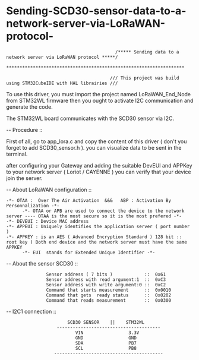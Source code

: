 # Sending-SCD30-sensor-data-to-a-network-server-via-LoRaWAN-protocol-

                                             /***** Sending data to a network server via LoRaWAN protocol *****/ 
                                             *******************************************************************

                                           /// This project was build using STM32CubeIDE with HAL librairies ///


To use this driver, you must import the project named LoRaWAN_End_Node from STM32WL firmware then you ought to activate I2C communication and generate the code.

The STM32WL board communicates with the SCD30 sensor via I2C.


-- Procedure  ::

First of all, go to app_lora.c and copy the content of this driver ( don't you forget to add SCD30_sensor.h ).
you can visualize data to be sent in the terminal.

after configuring your Gateway and adding the suitable DevEUI and APPKey to your network server ( Loriot / CAYENNE ) you can verify that your device join
the server.



-- About LoRaWAN configuration :: 

    -*- OTAA :  Over The Air Activation  &&&   ABP : Activation By Personnalization -*- 
          -*- OTAA or APB are used to connect the device to the network server ---- OTAA is the most secure so it is the most prefered -*-
    -*- DEVEUI : Device MAC address   
    -*- APPEUI : Uniquely identifies the application server ( port number )
    -*- APPKEY : is an AES ( Advanced Encryption Standard ) 128 bit :: root key ( Both end device and the network server must have the same APPKEY 
          -*- EUI  stands for Extended Unique Identifier -*-
                          
-- About the sensor SCD30 :: 
                 
                 

                   Sensor address ( 7 bits )            ::  0x61 
                   Sensor address with read argument:1  ::  0xC3
                   Sensor address with write argument:0 ::  0xC2
                   Command that starts measurement      ::  0x0010 
                   Command that gets  ready status      ::  0x0202
                   Command that reads measurement       ::  0x0300




-- I2C1 connection :: 
 

                           SCD30 SENSOR    ||    STM32WL
                       ---------------------------------------
                              VIN                 3.3V
                              GND                 GND 
                              SDA                 PB7
                              SCL                 PB8
                      -----------------------------------------
